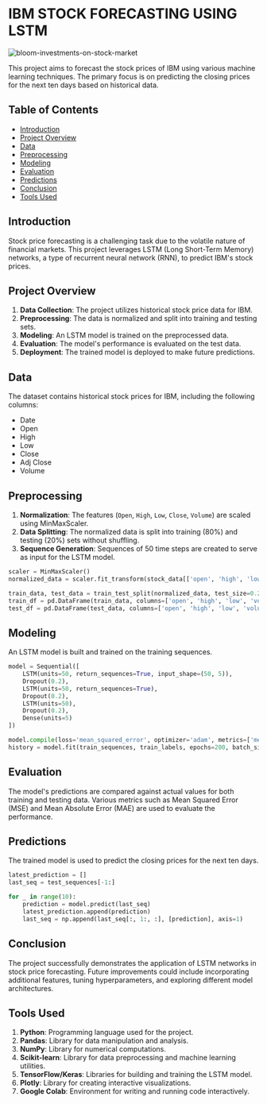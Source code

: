 # IBM STOCK FORECASTING USING LSTM
  ![bloom-investments-on-stock-market](https://github.com/shophiagithub/IBM-STOCK-FORECASTING-USING-LSTM/assets/114874837/2cdba74c-a603-498a-83ff-f92e84d2ad34)

This project aims to forecast the stock prices of IBM using various machine learning techniques. The primary focus is on predicting the closing prices for the next ten days based on historical data.


## Table of Contents

- [Introduction](#introduction)
- [Project Overview](#project-overview)
- [Data](#data)
- [Preprocessing](#preprocessing)
- [Modeling](#modeling)
- [Evaluation](#evaluation)
- [Predictions](#Predictions)
- [Conclusion](#conclusion)
- [Tools Used](#tools-used)

## Introduction

Stock price forecasting is a challenging task due to the volatile nature of financial markets. This project leverages LSTM (Long Short-Term Memory) networks, a type of recurrent neural network (RNN), to predict IBM's stock prices.

## Project Overview

1. **Data Collection**: The project utilizes historical stock price data for IBM.
2. **Preprocessing**: The data is normalized and split into training and testing sets.
3. **Modeling**: An LSTM model is trained on the preprocessed data.
4. **Evaluation**: The model's performance is evaluated on the test data.
5. **Deployment**: The trained model is deployed to make future predictions.

## Data

The dataset contains historical stock prices for IBM, including the following columns:

- Date
- Open
- High
- Low
- Close
- Adj Close
- Volume

## Preprocessing

1. **Normalization**: The features (`Open`, `High`, `Low`, `Close`, `Volume`) are scaled using MinMaxScaler.
2. **Data Splitting**: The normalized data is split into training (80%) and testing (20%) sets without shuffling.
3. **Sequence Generation**: Sequences of 50 time steps are created to serve as input for the LSTM model.

```python
scaler = MinMaxScaler()
normalized_data = scaler.fit_transform(stock_data[['open', 'high', 'low', 'volume', 'close']])

train_data, test_data = train_test_split(normalized_data, test_size=0.2, shuffle=False)
train_df = pd.DataFrame(train_data, columns=['open', 'high', 'low', 'volume', 'close'])
test_df = pd.DataFrame(test_data, columns=['open', 'high', 'low', 'volume', 'close']) 
```

## Modeling
An LSTM model is built and trained on the training sequences.

```python
model = Sequential([
    LSTM(units=50, return_sequences=True, input_shape=(50, 5)),
    Dropout(0.2),
    LSTM(units=50, return_sequences=True),
    Dropout(0.2),
    LSTM(units=50),
    Dropout(0.2),
    Dense(units=5)
])

model.compile(loss='mean_squared_error', optimizer='adam', metrics=['mean_absolute_error'])
history = model.fit(train_sequences, train_labels, epochs=200, batch_size=32, validation_data=(test_sequences, test_labels), verbose=1)
```
## Evaluation
The model's predictions are compared against actual values for both training and testing data. Various metrics such as Mean Squared Error (MSE) and Mean Absolute Error (MAE) are used to evaluate the performance.

## Predictions
The trained model is used to predict the closing prices for the next ten days.

```python
latest_prediction = []
last_seq = test_sequences[-1:]

for _ in range(10):
    prediction = model.predict(last_seq)
    latest_prediction.append(prediction)
    last_seq = np.append(last_seq[:, 1:, :], [prediction], axis=1)
```
## Conclusion
The project successfully demonstrates the application of LSTM networks in stock price forecasting. Future improvements could include incorporating additional features, tuning hyperparameters, and exploring different model architectures.

## Tools Used
1. **Python**: Programming language used for the project.
2. **Pandas**: Library for data manipulation and analysis.
3. **NumPy**: Library for numerical computations.
4. **Scikit-learn**: Library for data preprocessing and machine learning utilities.
5. **TensorFlow/Keras**: Libraries for building and training the LSTM model.
6. **Plotly**: Library for creating interactive visualizations.
7. **Google Colab**: Environment for writing and running code interactively.    

